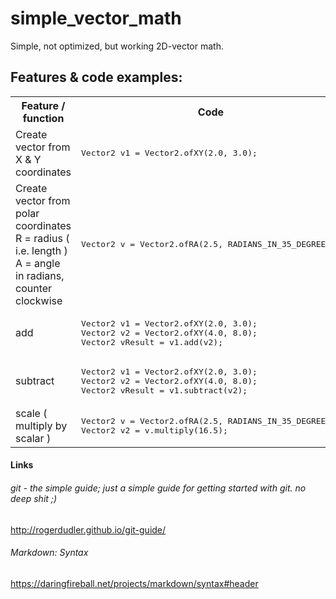 # simple_vector_math
Simple, not optimized, but working 2D-vector math.

## Features & code examples:

<table>
<tr>
<th><b>Feature / function</b></th>
<th><b>Code</b></th>
</tr>

<tr>
<td>Create vector from X & Y coordinates</td>
<td><pre>
Vector2 v1 = Vector2.ofXY(2.0, 3.0);
</pre></td>
</tr>

<tr>
<td>Create vector from polar coordinates<br>R = radius ( i.e. length )<br>A = angle in radians, counter clockwise</td>
<td><pre>
Vector2 v = Vector2.ofRA(2.5, RADIANS_IN_35_DEGREES);
</pre></td>
</tr>

<tr>
<td>add</td>
<td><pre>
Vector2 v1 = Vector2.ofXY(2.0, 3.0);
Vector2 v2 = Vector2.ofXY(4.0, 8.0);
Vector2 vResult = v1.add(v2);
</pre></td>
</tr>

<tr>
<td>subtract</td>
<td><pre>
Vector2 v1 = Vector2.ofXY(2.0, 3.0);
Vector2 v2 = Vector2.ofXY(4.0, 8.0);
Vector2 vResult = v1.subtract(v2);
</pre></td>
</tr>

<tr>
<td>scale ( multiply by scalar )</td>
<td><pre>
Vector2 v = Vector2.ofRA(2.5, RADIANS_IN_35_DEGREES);
Vector2 v2 = v.multiply(16.5);
</pre></td>
</tr>

</table>


#### Links
###### git - the simple guide; just a simple guide for getting started with git. no deep shit ;)
http://rogerdudler.github.io/git-guide/
###### Markdown: Syntax
https://daringfireball.net/projects/markdown/syntax#header

